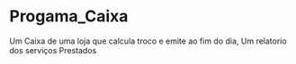 # Progama_Caixa
 Um Caixa de uma loja que calcula troco e emite ao fim do dia, Um relatorio dos serviços Prestados
